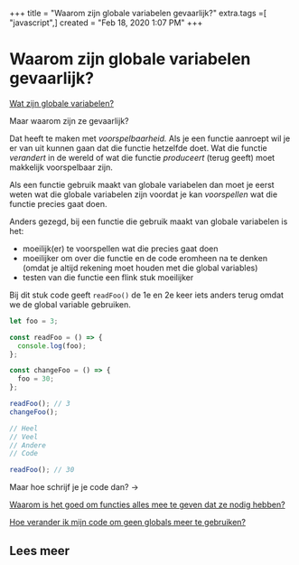 +++
title = "Waarom zijn globale variabelen gevaarlijk?"
extra.tags =[ "javascript",]
created = "Feb 18, 2020 1:07 PM"
+++
# Waarom zijn globale variabelen gevaarlijk?


[Wat zijn globale variabelen?](@/wat-zijn-globale-variabelen.md)

Maar waarom zijn ze gevaarlijk?

Dat heeft te maken met *voorspelbaarheid.* Als je een functie aanroept wil je er van uit kunnen gaan dat die functie hetzelfde doet. Wat die functie *verandert* in de wereld of wat die functie *produceert* (terug geeft) moet makkelijk voorspelbaar zijn.

Als een functie gebruik maakt van globale variabelen dan moet je eerst weten wat die globale variabelen zijn voordat je kan *voorspellen* wat die functie precies gaat doen.

Anders gezegd, bij een functie die gebruik maakt van globale variabelen is het:

- moeilijk(er) te voorspellen wat die precies gaat doen
- moeilijker om over die functie en de code eromheen na te denken (omdat je altijd rekening moet houden met die global variables)
- testen van die functie een flink stuk moeilijker

Bij dit stuk code geeft `readFoo()` de 1e en 2e keer iets anders terug omdat we de global variable gebruiken.

```js
let foo = 3;

const readFoo = () => {
  console.log(foo);
};

const changeFoo = () => {
  foo = 30;
};

readFoo(); // 3
changeFoo();

// Heel
// Veel
// Andere
// Code

readFoo(); // 30
```

Maar hoe schrijf je je code dan? →

[Waarom is het goed om functies alles mee te geven dat ze nodig hebben?](@/waarom-is-het-goed-om-functies-alles-mee-te-geven-dat-ze-nodig-hebben.md)

[Hoe verander ik mijn code om geen globals meer te gebruiken?](@/hoe-verander-ik-mijn-code-om-geen-globals-meer-te-gebruiken.md)

## Lees meer

[](https://wiki.c2.com/?GlobalVariablesAreBad)